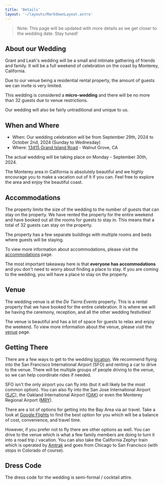 ```yaml
---
title: 'Details'
layout: '~/layouts/MarkdownLayout.astro'
---
```


> Note: This page will be updated with more details as we get closer to the wedding date. Stay tuned!

## About our Wedding

Grant and Leah's wedding will be a small and intimate gathering of friends and family. It will be a full weekend of celebration on the coast by Monterey, California.

Due to our venue being a residential rental property, the amount of guests we can invite is very limited.

This wedding is considered a **micro-wedding** and there will be no more than 32 guests due to venue restrictions.

Our wedding will also be fairly untraditional and unique to us.

## When and Where

- When: Our wedding celebration will be from September 29th, 2024 to October 2nd, 2024 (Sunday to Wednesday)
- Where: [13415 Grand Island Road](https://maps.app.goo.gl/sQCc5s8kCfEb15oaA) - Walnut Grove, CA

The actual wedding will be taking place on Monday - September 30th, 2024.

The Monterey area in California is absolutely beautiful and we highly encourage you to make a vacation out of it if you can. Feel free to explore the area and enjoy the beautiful coast.

## Accommodations

The property limits the size of the wedding to the number of guests that can stay on the property. We have rented the property for the entire weekend and have booked out all the rooms for guests to stay in. This means that a total of 32 guests can stay on the property.

The property has a few separate buildings with multiple rooms and beds where guests will be staying.

To view more information about accommodations, please visit the [accommodations](/accommodations) page.

The most important takeaway here is that **everyone has accommodations** and you don't need to worry about finding a place to stay. If you are coming to the wedding, you will have a place to stay on the property.

## Venue

The wedding venue is at the _De Tierra Events_ property. This is a rental property that we have booked for the entire celebration. It is where we will be having the ceremony, reception, and all the other wedding festivities!

The venue is beautiful and has a lot of space for guests to relax and enjoy the weekend. To view more information about the venue, please visit the [venue](/venue) page.

## Getting There

There are a few ways to get to the wedding [location](/location). We recommend flying into the San Francisco International Airport (SFO) and renting a car to drive to the venue. There will be multiple groups of people driving to the venue, so we can help coordinate rides if needed.

SFO isn't the only airport you can fly into (but it will likely be the most common option). You can also fly into the San Jose International Airport ([SJC](https://www.flysanjose.com/)), the Oakland International Airport ([OAK](https://www.oaklandairport.com/)) or even the Monterey Regional Airport ([MRY](https://www.montereyairport.com/)).

There are a lot of options for getting into the Bay Area via air travel. Take a look at [Google Flights](https://www.google.com/travel/flights) to find the best option for you which will be a balance of cost, convenience, and travel time.

However, if you prefer not to fly there are other options as well. You can drive to the venue which is what a few family members are doing to turn it into a road trip / vacation. You can also take the California Zephyr train which is operated by [Amtrak](https://www.amtrak.com/california-zephyr-train) and goes from Chicago to San Francisco (with stops in Colorado of course).

## Dress Code

The dress code for the wedding is semi-formal / cocktail attire.

